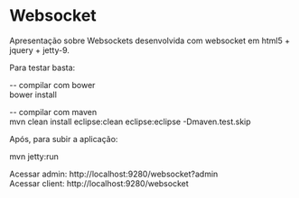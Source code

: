 # Websocket
Apresentação sobre Websockets desenvolvida com websocket em html5 + jquery + jetty-9.

Para testar basta:

  -- compilar com bower <br />
  bower install

  -- compilar com maven <br />
  mvn clean install eclipse:clean eclipse:eclipse -Dmaven.test.skip <br />

Após, para subir a aplicação:

  mvn jetty:run

Acessar admin: http://localhost:9280/websocket?admin <br />
Acessar client: http://localhost:9280/websocket
